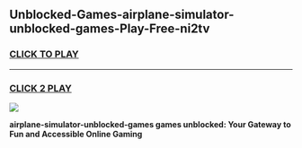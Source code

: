 
## Unblocked-Games-airplane-simulator-unblocked-games-Play-Free-ni2tv
<h3>
<a href="https://premium76.site?title=airplane-simulator-unblocked-games&ref=23A">CLICK TO PLAY</a></h3>
<hr>

<h3>
<a href="https://premium76.site?title=airplane-simulator-unblocked-games&ref=23A">CLICK 2 PLAY</a>
  
</h3>

<a href="https://premium76.site?title=airplane-simulator-unblocked-games&ref=23A"><img src="https://clearcache.store/games.png"></a>


**airplane-simulator-unblocked-games games unblocked: Your Gateway to Fun and Accessible Online Gaming**
